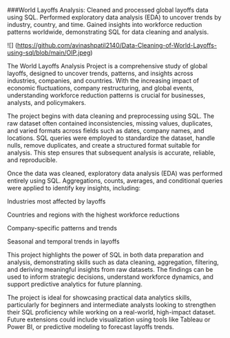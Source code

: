 ###World Layoffs Analysis:
Cleaned and processed global layoffs data using SQL. 
Performed exploratory data analysis (EDA) to uncover trends by industry, country, and time. 
Gained insights into workforce reduction patterns worldwide, demonstrating SQL for data cleaning and analysis.

![] (https://github.com/avinashpatil2140/Data-Cleaning-of-World-Layoffs-using-sql/blob/main/OIP.jpeg)

The World Layoffs Analysis Project is a comprehensive study of global layoffs, designed to uncover trends, patterns, and insights across industries, companies, and countries. With the increasing impact of economic fluctuations, company restructuring, and global events, understanding workforce reduction patterns is crucial for businesses, analysts, and policymakers.

The project begins with data cleaning and preprocessing using SQL. The raw dataset often contained inconsistencies, missing values, duplicates, and varied formats across fields such as dates, company names, and locations. SQL queries were employed to standardize the dataset, handle nulls, remove duplicates, and create a structured format suitable for analysis. This step ensures that subsequent analysis is accurate, reliable, and reproducible.

Once the data was cleaned, exploratory data analysis (EDA) was performed entirely using SQL. Aggregations, counts, averages, and conditional queries were applied to identify key insights, including:

Industries most affected by layoffs

Countries and regions with the highest workforce reductions

Company-specific patterns and trends

Seasonal and temporal trends in layoffs

This project highlights the power of SQL in both data preparation and analysis, demonstrating skills such as data cleaning, aggregation, filtering, and deriving meaningful insights from raw datasets. The findings can be used to inform strategic decisions, understand workforce dynamics, and support predictive analytics for future planning.

The project is ideal for showcasing practical data analytics skills, particularly for beginners and intermediate analysts looking to strengthen their SQL proficiency while working on a real-world, high-impact dataset. Future extensions could include visualization using tools like Tableau or Power BI, or predictive modeling to forecast layoffs trends.
